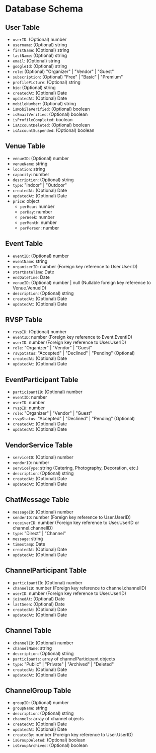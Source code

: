 # Database Schema

## User Table

- `userID`: (Optional) number
- `username`: (Optional) string
- `firstName`: (Optional) string
- `lastName`: (Optional) string
- `email`: (Optional) string
- `googleId`: (Optional) string
- `role`: (Optional) "Organizer" | "Vendor" | "Guest"
- `subscription`: (Optional) "Free" | "Basic" | "Premium"
- `profilePicture`: (Optional) string
- `bio`: (Optional) string
- `createdAt`: (Optional) Date
- `updatedAt`: (Optional) Date
- `mobileNumber`: (Optional) string
- `isMobileVerified`: (Optional) boolean
- `isEmailVerified`: (Optional) boolean
- `isProfileCompleted`: boolean
- `isAccountDeleted`: (Optional) boolean
- `isAccountSuspended`: (Optional) boolean

## Venue Table

- `venueID`: (Optional) number
- `venueName`: string
- `location`: string
- `capacity`: number
- `description`: (Optional) string
- `type`: "Indoor" | "Outdoor"
- `createdAt`: (Optional) Date
- `updatedAt`: (Optional) Date
- `price`: object
  - `perHour`: number
  - `perDay`: number
  - `perWeek`: number
  - `perMonth`: number
  - `perPerson`: number

## Event Table

- `eventID`: (Optional) number
- `eventName`: string
- `organizerID`: number (Foreign key reference to User.UserID)
- `startDateTime`: Date
- `endDateTime`: Date
- `venueID`: (Optional) number | null (Nullable foreign key reference to Venue.VenueID)
- `description`: (Optional) string
- `createdAt`: (Optional) Date
- `updatedAt`: (Optional) Date

## RVSP Table

- `rsvpID`: (Optional) number
- `eventID`: number (Foreign key reference to Event.EventID)
- `userID`: number (Foreign key reference to User.UserID)
- `role`: "Organizer" | "Vendor" | "Guest"
- `rsvpStatus`: "Accepted" | "Declined" | "Pending" (Optional)
- `createdAt`: (Optional) Date
- `updatedAt`: (Optional) Date

## EventParticipant Table

- `participantID`: (Optional) number
- `eventID`: number
- `userID`: number
- `rvspID`: number
- `role`: "Organizer" | "Vendor" | "Guest"
- `rsvpStatus`: "Accepted" | "Declined" | "Pending" (Optional)
- `createdAt`: (Optional) Date
- `updatedAt`: (Optional) Date

## VendorService Table

- `serviceID`: (Optional) number
- `vendorID`: number
- `serviceType`: string (Catering, Photography, Decoration, etc.)
- `description`: (Optional) string
- `createdAt`: (Optional) Date
- `updatedAt`: (Optional) Date

## ChatMessage Table

- `messageID`: (Optional) number
- `senderID`: number (Foreign key reference to User.UserID)
- `receiverID`: number (Foreign key reference to User.UserID or channel.channelID)
- `type`: "Direct" | "Channel"
- `message`: string
- `timestamp`: Date
- `createdAt`: (Optional) Date
- `updatedAt`: (Optional) Date

## ChannelParticipant Table

- `participantID`: (Optional) number
- `channelID`: number (Foreign key reference to channel.channelID)
- `userID`: number (Foreign key reference to User.UserID)
- `joinedAt`: (Optional) Date
- `lastSeen`: (Optional) Date
- `createdAt`: (Optional) Date
- `updatedAt`: (Optional) Date

## Channel Table

- `channelID`: (Optional) number
- `channelName`: string
- `description`: (Optional) string
- `participants`: array of channelParticipant objects
- `type`: "Public" | "Private" | "Archived" | "Deleted"
- `createdAt`: (Optional) Date
- `updatedAt`: (Optional) Date

## ChannelGroup Table

- `groupID`: (Optional) number
- `groupName`: string
- `description`: (Optional) string
- `channels`: array of channel objects
- `createdAt`: (Optional) Date
- `updatedAt`: (Optional) Date
- `createdBy`: number (Foreign key reference to User.UserID)
- `isGroupDeleted`: (Optional) boolean
- `isGroupArchived`: (Optional) boolean
